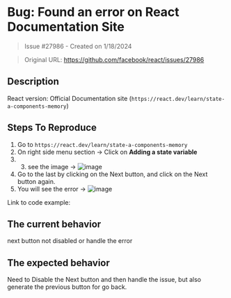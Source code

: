# Bug: Found an error on React Documentation Site

> Issue #27986 - Created on 1/18/2024

> Original URL: https://github.com/facebook/react/issues/27986

## Description

<!--
  Please provide a clear and concise description of what the bug is. Include
  screenshots if needed. Please test using the latest version of the relevant
  React packages to make sure your issue has not already been fixed.
-->

React version: Official Documentation site (`https://react.dev/learn/state-a-components-memory`)

## Steps To Reproduce

1. Go to `https://react.dev/learn/state-a-components-memory`
2. On right side menu section -> Click on **Adding a state variable** 
3. 3. see the image ->  ![image](https://github.com/facebook/react/assets/122859066/0217f9f4-9166-4796-8186-c58aec1911bd)
4. Go to the last by clicking on the Next button, and click on the Next button again.
5. You will see the error -> ![image](https://github.com/facebook/react/assets/76896592/e49b7b4d-1645-4134-80f8-94cedf01e986)


<!--
  Your bug will get fixed much faster if we can run your code and it doesn't
  have dependencies other than React. Issues without reproduction steps or
  code examples may be immediately closed as not actionable.
-->

Link to code example:

<!--
  Please provide a CodeSandbox (https://codesandbox.io/s/new), a link to a
  repository on GitHub, or provide a minimal code example that reproduces the
  problem. You may provide a screenshot of the application if you think it is
  relevant to your bug report. Here are some tips for providing a minimal
  example: https://stackoverflow.com/help/mcve.
-->

## The current behavior
next button not disabled or handle the error

## The expected behavior
Need to Disable the Next button and then handle the issue, but also generate the previous button for go back.
